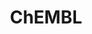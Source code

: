 ---
bigquery: https://console.cloud.google.com/bigquery?p=patents-public-data&d=ebi_chembl&page=dataset
citation: '"The ChEMBL database in 2017." Anna Gaulton, Anne Hersey, Michał Nowotka,
  A Patrícia Bento, Jon Chambers, David Mendez, Prudence Mutowo, Francis Atkinson,
  Louisa J Bellis, Elena Cibrián-Uhalte, Mark Davies, Nathan Dedman, Anneli Karlsson,
  María Paula Magariños, John P Overington, George Papadatos, Ines Smit, Andrew R
  Leach Nucleic acids Research (2017) 45 (Database Issue), D945-D954'
contributors: European Bioinformatics Institute
cost: None
description: ChEMBL Data is a manually curated database of small molecules used in
  drug discovery, including information about existing patented drugs.
documentation: 'schema: https://www.ebi.ac.uk/chembl/db_schema


  '
last_edit: Mon, 04 Apr 2022 19:07:30 GMT
location: https://console.cloud.google.com/marketplace/product/google_patents_public_datasets/chembl
maintained_by: EMBL-EBI, an outstation of European Molecular Biology Laboratory
related_publications: '

  ChEMBL: towards direct deposition of bioassay data.


  Mendez D, Gaulton A, Bento AP, Chambers J, De Veij M, Félix E, Magariños MP, Mosquera
  JF, Mutowo P, Nowotka M, Gordillo-Marañón M, Hunter F, Junco L, Mugumbate G, Rodriguez-Lopez
  M, Atkinson F, Bosc N, Radoux CJ, Segura-Cabrera A, Hersey A, Leach AR.


  — Nucleic Acids Res. 2019; 47(D1):D930-D940. doi: 10.1093/nar/gky1075

  '
schema_fields: '[''drug_substance_flag'', ''hba'', ''frac_class_id'', ''met_conversion'',
  ''major_class'', ''standard_upper_value'', ''oral'', ''parameter_value'', ''cpd_str_alert_id'',
  ''mechanism_comment'', ''bao_format'', ''pref_name'', ''pubmed_id'', ''drugind_id'',
  ''ref_url'', ''ref_id'', ''creation_date'', ''helm_notation'', ''warnref_id'', ''molecule_type'',
  ''bei'', ''actsm_id'', ''action_type'', ''cidx'', ''normal_range_max'', ''target_mapping'',
  ''standard_value'', ''ref_type'', ''usan_stem'', ''formulation_id'', ''usan_stem_definition'',
  ''submission_date'', ''num_lipinski_ro5_violations'', ''biocomp_id'', ''targcomp_id'',
  ''co_stem_id'', ''cx_most_bpka'', ''text_value'', ''assay_tax_id'', ''hbd_lipinski'',
  ''route'', ''num_alerts'', ''assay_cell_type'', ''smarts'', ''l3'', ''product_id'',
  ''stem'', ''record_id'', ''l2'', ''aromatic_rings'', ''psa'', ''mol_irac_id'', ''publication_number'',
  ''src_compound_id'', ''activity_comment'', ''assay_param_id'', ''company'', ''warning_id'',
  ''hba_lipinski'', ''doc_id'', ''patent_use_code'', ''ridx'', ''src_short_name'',
  ''level4_description'', ''applicant_full_name'', ''chebi_par_id'', ''targrel_id'',
  ''withdrawn_reason'', ''res_stem_id'', ''withdrawn_year'', ''ddd_units'', ''level1_description'',
  ''efo_id'', ''parent_molregno'', ''rgid'', ''molsyn_id'', ''normal_range_min'',
  ''standard_relation'', ''ddd_value'', ''tissue_id'', ''mechanism_of_action'', ''clo_id'',
  ''parameter_type'', ''molregno'', ''standard_text_value'', ''patent_id'', ''year'',
  ''job_id'', ''go_id'', ''mc_organism'', ''cell_description'', ''comments'', ''met_comment'',
  ''qudt_units'', ''domain_id'', ''assay_desc'', ''hbd'', ''chirality'', ''isoform'',
  ''protein_class_synonym'', ''updated_by'', ''component_synonym'', ''pchembl_value'',
  ''updated_on'', ''l1'', ''mol_hrac_id'', ''level4'', ''natural_product'', ''class_type'',
  ''alert_set_id'', ''tid_fixed'', ''dosage_form'', ''availability_type'', ''therapeutic_flag'',
  ''protein_class_id'', ''aidx'', ''l7'', ''set_name'', ''last_active'', ''compound_key'',
  ''drug_record_id'', ''ddd_comment'', ''entity_id'', ''potential_duplicate'', ''cx_most_apka'',
  ''tid'', ''cell_id'', ''src_description'', ''relationship_type'', ''active_molregno'',
  ''db_version'', ''hrac_code'', ''molecular_species'', ''warning_type'', ''irac_class_id'',
  ''who_extra'', ''cx_logp'', ''country'', ''first_in_class'', ''bao_endpoint'', ''assay_category'',
  ''as_id'', ''start_position'', ''binding_site_comment'', ''sequence'', ''activity_count'',
  ''entity_type'', ''mc_target_type'', ''pathway_id'', ''cell_source_organism'', ''predbind_id'',
  ''l6'', ''chembl_id'', ''version'', ''who_name'', ''orig_description'', ''usan_stem_id'',
  ''cellosaurus_id'', ''assay_test_type'', ''relationship_desc'', ''selectivity_comment'',
  ''sei'', ''confidence'', ''published_type'', ''max_phase_for_ind'', ''level2_description'',
  ''upper_value'', ''delist_flag'', ''homologue'', ''active_ingredient'', ''comp_class_id'',
  ''stem_class'', ''cell_source_tissue'', ''data_validity_comment'', ''first_approval'',
  ''cell_ontology_id'', ''level1'', ''standard_flag'', ''parent_id'', ''polymer_flag'',
  ''sequence_md5sum'', ''indref_id'', ''structure_type'', ''mesh_heading'', ''indication_class'',
  ''priority'', ''warning_country'', ''uberon_id'', ''label'', ''assay_class_id'',
  ''standard_inchi'', ''confidence_score'', ''subgroup'', ''lle'', ''tax_id'', ''warning_description'',
  ''sitecomp_id'', ''drug_product_flag'', ''disease_efficacy'', ''approval_date'',
  ''accession'', ''relation'', ''nda_type'', ''assay_subcellular_fraction'', ''aspect'',
  ''src_assay_id'', ''full_mwt'', ''withdrawn_flag'', ''abstract'', ''journal'', ''syn_type'',
  ''molecular_mechanism'', ''withdrawn_country'', ''max_phase'', ''caloha_id'', ''acd_logp'',
  ''component_type'', ''usan_substem'', ''level3_description'', ''source'', ''substrate_record_id'',
  ''oc_id'', ''site_name'', ''l4'', ''toid'', ''title'', ''type'', ''topical'', ''l5'',
  ''prod_pat_id'', ''alogp'', ''protein_class_desc'', ''protclasssyn_id'', ''prodrug'',
  ''standard_units'', ''volume'', ''inorganic_flag'', ''curated_by'', ''downgraded'',
  ''heavy_atoms'', ''mw_freebase'', ''le'', ''name'', ''acd_most_apka'', ''related_tid'',
  ''relationship'', ''parent_go_id'', ''direct_interaction'', ''hrac_class_id'', ''num_ro5_violations'',
  ''assay_strain'', ''domain_type'', ''published_value'', ''metref_id'', ''pathway_key'',
  ''level3'', ''tbl'', ''source_domain_id'', ''annotation'', ''irac_code'', ''compd_id'',
  ''strength'', ''mc_target_name'', ''component_id'', ''description'', ''ddd_id'',
  ''met_id'', ''canonical_smiles'', ''db_source'', ''parenteral'', ''cx_logd'', ''dosed_ingredient'',
  ''acd_logd'', ''mec_id'', ''ass_cls_map_id'', ''full_molformula'', ''acd_most_bpka'',
  ''withdrawn_class'', ''previous_company'', ''compound_name'', ''log_id'', ''src_id'',
  ''innovator_company'', ''mc_target_accession'', ''assay_tissue'', ''published_units'',
  ''definition'', ''patent_no'', ''doc_type'', ''comp_go_id'', ''warning_class'',
  ''bto_id'', ''idx'', ''cl_lincs_id'', ''assay_type'', ''mecref_id'', ''alert_id'',
  ''doi'', ''parent_type'', ''issue'', ''stat'', ''compsyn_id'', ''end_position'',
  ''domain_description'', ''enzyme_tid'', ''cell_name'', ''target_type'', ''value'',
  ''site_id'', ''mw_monoisotopic'', ''rtb'', ''class_level'', ''alert_name'', ''assay_organism'',
  ''ad_type'', ''last_page'', ''smid'', ''qed_weighted'', ''prediction_method'', ''black_box_warning'',
  ''mc_tax_id'', ''mutation'', ''first_page'', ''atc_code'', ''efo_term'', ''path'',
  ''bao_id'', ''std_act_id'', ''authors'', ''uo_units'', ''published_relation'', ''standard_inchi_key'',
  ''species_group_flag'', ''synonyms'', ''status'', ''ro3_pass'', ''level5'', ''activity_id'',
  ''site_residues'', ''target_desc'', ''level2'', ''usan_year'', ''metabolite_record_id'',
  ''organism'', ''result_flag'', ''frac_code'', ''assay_id'', ''warning_year'', ''units'',
  ''assay_source'', ''patent_expire_date'', ''short_name'', ''variant_id'', ''ap_id'',
  ''enzyme_name'', ''ddd_admr'', ''mol_frac_id'', ''research_stem'', ''ingredient'',
  ''mol_atc_id'', ''cell_source_tax_id'', ''l8'', ''curation_comment'', ''molfile'',
  ''standard_type'', ''domain_name'', ''mesh_id'', ''trade_name'']'
shortname: chembl
tags:
- biotechnology
- health
- chemical
- bioinformatics
- medical
terms_of_use: CC BY-SA 3.0
title: ChEMBL
uuid: e232a192-965c-4ec9-904c-155b6dfe56c5
---